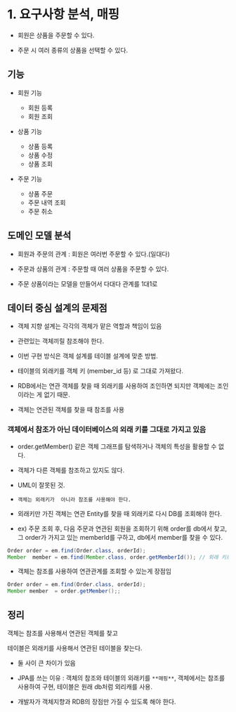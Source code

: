 # 1. 요구사항 분석, 매핑

- 회원은 상품을 주문할 수 있다.

- 주문 시 여러 종류의 상품을 선택할 수 있다.

## 기능

- 회원 기능

  - 회원 등록
  - 회원 조회

- 상품 기능

  - 상품 등록
  - 상품 수정
  - 상품 조회

- 주문 기능

  - 상품 주문
  - 주문 내역 조회
  - 주문 취소

## 도메인 모델 분석

- 회원과 주문의 관계 : 회원은 여러번 주문할 수 있다.(일대다)

- 주문과 상품의 관계 : 주문할 때 여러 상품을 주문할 수 있다.

- 주문 상품이라는 모델을 만들어서 다대다 관계를 1대1로

## 데이터 중심 설계의 문제점

- 객체 지향 설계는 각각의 객체가 맡은 역할과 책임이 있음

- 관련있는 객체끼릴 참조해야 한다.

- 이번 구현 방식은 객체 설계를 테이블 설계에 맞춘 방법.

- 테이블의 외래키를 객체 키 (member_id 등) 로 그대로 가져왔다.

- RDB에서는 연관 객체를 찾을 때 외래키를 사용하여 조인하면 되지만 객체에는 조인이라는 게 없기 때문.

- 객체는 연관된 객체를 찾을 때 참조를 사용

### 객체에서 참조가 아닌 데이터베이스의 외래 키를 그대로 가지고 있음

- order.getMember() 같은 객체 그래프를 탐색하거나 객체의 특성을 활용할 수 없다.

- 객체가 다른 객체를 참조하고 있지도 않다.

- UML이 잘못된 것.

- `객체는 외래키가  아니라 참조를 사용해야 한다.`

- 외래키만 가진 객체는 연관 Entity를 찾을 때 외래키로 다시 DB를 조회해야 한다.

- ex) 주문 조회 후, 다음 주문과 연관된 회원을 조회하기 위해 order를 db에서 찾고, 그 order가 가지고 있는 memberId를 구하고, db에서 member를 찾을 수 있다.

```java
Order order = em.find(Order.class, orderId);
Member  member = em.find(Member.class, order.getMemberId()); // 외래 키로 다시 조회
```

- 객체는 참조를 사용하여 연관관계를 조회할 수 있는게 장점임

```java
Order order = em.find(Order.class, orderId);
Member member  = order.getMember();;
```

## 정리

객체는 참조를 사용해서 연관된 객체를 찾고

테이블은 외래키를 사용해서 연관된 테이블을 찾는다.

- 둘 사이 큰 차이가 있음

- JPA를 쓰는 이유 : 객체의 참조와 테이블의 외래키를 `**매핑**`, 객체에서는 참조를 사용하여 구현, 테이블은 원래 db처럼 외리캐를 사용.

- 개발자가 객체지향과 RDB의 장점만 가질 수 있도록 해야 한다.
